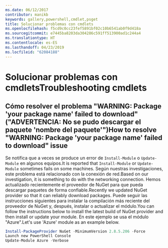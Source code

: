 ```yaml
---
ms.date: 06/12/2017
contributor: manikb
keywords: gallery,powershell,cmdlet,psget
title: Solucionar problemas con cmdlets
ms.openlocfilehash: f5cd9c0cc23fef5891bf02c10b6541ab0f9d418a
ms.sourcegitcommit: e7445ba8203da304286c591ff513900ad1c244a4
ms.translationtype: HT
ms.contentlocale: es-ES
ms.lasthandoff: 04/23/2019
ms.locfileid: "62084188"
---
```

# <a name="troubleshooting-cmdlets"></a><span data-ttu-id="a66f9-103">Solucionar problemas con cmdlets</span><span class="sxs-lookup"><span data-stu-id="a66f9-103">Troubleshooting cmdlets</span></span>

## <a name="how-to-resolve-warning-package-your-package-name-failed-to-download-issue"></a><span data-ttu-id="a66f9-104">Cómo resolver el problema "WARNING: Package 'your package name' failed to download" ("ADVERTENCIA: No se pudo descargar el paquete 'nombre del paquete'")</span><span class="sxs-lookup"><span data-stu-id="a66f9-104">How to resolve "WARNING: Package 'your package name' failed to download" issue</span></span>

<span data-ttu-id="a66f9-105">Se notifica que a veces se produce un error de `Install-Module` o `Update-Module` en algunos equipos.</span><span class="sxs-lookup"><span data-stu-id="a66f9-105">It is reported that `Install-Module` or `Update-Module` sometimes fails on some machines.</span></span>
<span data-ttu-id="a66f9-106">Según nuestras investigaciones, este problema está relacionado con la conexión de red.</span><span class="sxs-lookup"><span data-stu-id="a66f9-106">Based on our investigation, it is something to do with the networking connection.</span></span>
<span data-ttu-id="a66f9-107">Hemos actualizado recientemente el proveedor de NuGet para que pueda descargar paquetes de forma confiable.</span><span class="sxs-lookup"><span data-stu-id="a66f9-107">Recently we updated NuGet provider so that it can reliably download packages.</span></span>
<span data-ttu-id="a66f9-108">Puede seguir las instrucciones siguientes para instalar la compilación más reciente del proveedor de NuGet y, después, instalar o actualizar el módulo.</span><span class="sxs-lookup"><span data-stu-id="a66f9-108">You can follow the instructions below to install the latest build of NuGet provider and then install or update your module.</span></span>
<span data-ttu-id="a66f9-109">En este ejemplo se usa el módulo "Azure".</span><span class="sxs-lookup"><span data-stu-id="a66f9-109">Let's use 'Azure' module as an example below.</span></span>

```powershell
Install-PackageProvider NuGet -MinimumVersion 2.8.5.206 -Force
Launch new PowerShell Console
Update-Module Azure -Verbose
```
